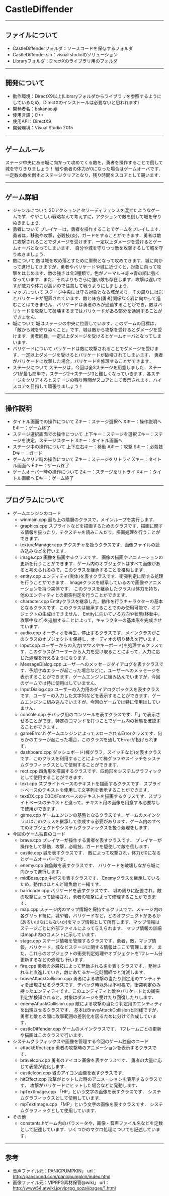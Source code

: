 # CastleDiffender

-----------------------------------------------------------------------
ファイルについて
-----------------------------------------------------------------------
* CastleDiffenderフォルダ：ソースコードを保存するフォルダ
* CastleDiffender.sln：visual studioのソリューション
* Libraryフォルダ：DirectXのライブラリ用のフォルダ

-----------------------------------------------------------------------
開発について
-----------------------------------------------------------------------
* 動作環境：DirectX9以上(Libraryフォルダからライブラリを参照するようにしているため，DirectXのインストールは必要ないと思われます)
* 開発者名：bakanaouji
* 使用言語：C++
* 使用API：DirectX9
* 開発環境：Visual Studio 2015

-----------------------------------------------------------------------
ゲームルール
-----------------------------------------------------------------------
ステージ中央にある城に向かって攻めてくる敵を，勇者を操作することで倒して城を守りきりましょう！
城や勇者の体力が0になった場合はゲームオーバです．一定数の敵を倒すとステージクリアとなり，残り時間をスコアとして競います．

-----------------------------------------------------------------------
ゲーム詳細
-----------------------------------------------------------------------
* ジャンルについて
2Dアクションとタワーディフェンスを混ぜたようなゲームです．ややこしい戦略なんて考えずに，アクションで敵を倒して城を守りぬきましょう．
* 勇者について
プレイヤーは，勇者を操作することでゲームをプレイします．勇者は，移動や攻撃，必殺技(炎)，ガードをすることができます．勇者は敵に攻撃されることでダメージを受けます．一定以上ダメージを受けるとゲームオーバとなってしまいます．
自分や城を守りつつ敵を攻撃するして城を守りぬきましょう．
* 敵について
敵は城を攻め落とすために軍勢となって攻めてきます．城に向かって進行してきますが，勇者やバリケードや城に近づくと，対象に向って攻撃をはじめます．敵の強さは全3種類で，色がノーマル→赤→⻘の順に強くなっています．また，それよりもさらに強い敵も存在します，攻撃は遅いですが威力や体力が高いので注意して戦うようにしましょう．
* マップについて
ステージ中央には守る対象となる城があり，その周りには岩とバリケードが配置されています．敵と味方(勇者)関係なく岩に向かって進むことはできません．バリケードは勇者のみが通過することができ，敵はバリケードを攻撃して破壊するまではバリケードがある部分を通過することができません．
* 城について
城はステージの中央に位置しています．このゲームの目標は，「敵から城を守りぬくこと」です．城は敵から攻撃を受けるとダメージを受けます．勇者同様，一定以上ダメージを受けるとゲームオーバとなってしまいます．
* バリケードについて
バリケードは敵に攻撃されることでダメージを受けます．一定以上ダメージを受けるとバリケードが破壊されてしまいます．
勇者がバリケードに攻撃した場合，バリケードを修理することができます．
* ステージについて
ステージは，今回は全3ステージを用意しました．ステージ1が最も簡単で，ステージ2→ステージ3と難しくなっていきます．各ステージをクリアするとステージの残り時間がスコアとして表示されます．ハイスコアを目指して頑張りましょう！

-----------------------------------------------------------------------
操作説明
-----------------------------------------------------------------------
* タイトル画面での操作について
Zキー：ステージ選択へ
Xキー：操作説明へ
Eキー：ゲーム終了
* ステージ選択画面での操作について
上下キー：ステージを選択
Zキー：ステージを決定，ステージスタート
Xキー：タイトル画面へ
* ステージ中の操作について
上下左右キー：移動
Aキー：攻撃
Sキー：必殺技
Dキー：ガード
* ゲームクリア時の操作について
Zキー：ステージをリトライ
Xキー：タイトル画面へ
Eキー：ゲーム終了
* ゲームオーバー時の操作について
Zキー：ステージをリトライ
Xキー：タイトル画面へ
Eキー：ゲーム終了

-----------------------------------------------------------------------
プログラムについて
-----------------------------------------------------------------------
* ゲームエンジンのコード
    * winmain.cpp
    最も上の階層のクラスで，メインループを実行します．
    * graphics.cpp
    スプライトなどを描画するためのクラスです．描画に関する情報を扱ったり，テクスチャを読みこんだり，描画処理を行うことができます．
    * textureManager.cpp
    テクスチャを扱うクラスです．画像ファイルの読み込みなどを行います．
    * image.cpp
    画像を描画するクラスです．
    画像の描画やアニメーションの更新を行うことができます．ゲーム内のオブジェクトはすべて画像があると考えられるので，このクラスを継承することを推奨します．
    * entity.cpp
    エンティティ(実体)を表すクラスです．衝突判定に関する処理を行うことができます．
    Imageクラスを継承しているので画像やアニメーションを持つ実体です．
    このクラスを継承したクラスは体力を持ち，他のエンティティとの衝突判定を行うことができます．
    * character.cpp
    Entityクラスを継承した，動作を行うキャラクターの基本となるクラスです．このクラスは継承することでのみ使用可能で，オブジェクトの生成はできません．
    Entityに向いている方向や状態(移動中，攻撃中など)を追加することによって，キャラクターの基本形を完成させています．
    * audio.cpp
    オーディオを再生，停止するクラスです．メインクラスがこのクラスのオブジェクトを保持し，オーディオの切り替えを行います．
    * Input.cpp
    ユーザーからの入力(マウスやキーボード)を処理するクラスです．このクラスがユーザーから入力を受け取ることによって，入力に応じた処理を行えるようになります．
    * MessageDialog.cpp
    ユーザーへのメッセージダイアログを表すクラスです．予期せぬエラーが起こった場合などに，ユーザーへのメッセージを表示することができます．ゲームエンジンに組み込んでいますが，今回のゲームでは特に使用はしていません．
    * InputDialog.cpp
    ユーザーの入力用のダイアログボックスを表すクラスです．ユーザーの入力した文字列などを表示することができます．ゲームエンジンに組み込んでいますが，今回のゲームでは特に使用はしていません．
    * console.cpp
    デバッグ用のコンソールを表すクラスです．「`」で表示させることができ，特定のコマンドを打つことでゲーム内の状態を確認することができます．
    * gameError.h
    ゲームエンジンによってスローされるErrorクラスです．何らかのエラーが起こった場合，このクラスを通してErrorが投げられます．
    * dashboard.cpp
    ダッシュボード(棒グラフ，スイッチなど)を表すクラスです．このクラスを利用することによって棒グラフやスイッチをシステムグラフィックスとして使用することができます．
    * rect.cpp
    四角形を描画するクラスです．四角形をシステムグラフィックとして使用することができます．
    * text.cpp
    スプライトベースのテキストを描画するクラスです．スプライトベースのテキストを使用して文字列を表示することができます．
    * textDX.cpp
    D3DXFontベースのテキストを描画するクラスです．スプライトベースのテキストと違って，テキスト用の画像を用意する必要なしで使用ができます．
    * game.cpp
    ゲームエンジンの基盤となるクラスです．ゲームのメインクラスはこのクラスを継承して作成する必要があります．ゲーム内のすべてのオブジェクトやシステムグラフィックスを扱う処理をします．
* 今回のゲーム独自のコード
    * brave.cpp
    プレイヤーが操作する勇者を表すクラスです．
    プレイヤーが操作をして移動，攻撃，必殺技，ガードを駆使して敵を倒します．
    * castle.cpp
    城を表すクラスです．
    敵によって攻撃され，体力が0になるとゲームオーバーです．
    * enemy.cpp
    雑魚敵を表すクラスです．
    バリケードを破壊しながら城に向かって進行します．
    * midBoss.cpp
    中ボスを表すクラスです．
    Enemyクラスを継承しているため，動作はほとんど雑魚敵と一緒です．
    * barricade.cpp
    バリケードを表すクラスです．
    城の周りに配置され，敵の攻撃によって破壊され，勇者の攻撃によって修理することができます．
    * map.cpp
    ステージ内のマップ情報を保持するクラスです．ステージ内の各グリッド毎に，城や岩，バリケードなど，どのオブジェクトがあるか(あるいはなにもないか)をマップ情報として所有します．マップ情報はステージごとに外部ファイルによって与えられます．
    マップ情報の詳細はmap.h内のコメントに示しています．
    * stage.cpp
    ステージ情報を管理するクラスです．勇者，敵，マップ情報，バリケード，城などステージに関する情報はここで管理します．
    また，これらのオブジェクトの衝突判定処理やオブジェクトを1フレーム分更新するなどの処理も
    行います．
    * fire.cpp
    勇者の必殺技によって発動される炎を表すクラスです．
    発射されると直進していき，敵にあたるか一定時間経つと消滅します．
    * braveAttackCollision.cpp
    勇者による攻撃の当たり判定用のエンティティを出現させるクラスです．デバッグ時以外は不可視で，衝突判定のみ持ったエンティティです．このエンティティと敵やバリケードとの衝突判定が検知されると，対象はダメージを受けたり回復したりします．
    * enemyAttackCollision.cpp
    敵による攻撃の当たり判定用のエンティティを出現させるクラスです．
    基本はBraveAttackCollisionと同様ですが，勇者と敵との間に攻撃範囲の差別化を図るために分けて作成しています．
    * castleDiffender.cpp
    ゲームのメインクラスです．
    1フレームごとの更新や描画はこのクラスで行います．
* システムグラフィックスや画像を管理する今回のゲーム独自のコード
    * attackEffect.cpp
    勇者の攻撃時のアニメーションを表示するクラスです．
    * braveIcon.cpp
    勇者のアイコン画像を表すクラスです．
    勇者の大量に応じて表情が変化します．
    * castleIcon.cpp
    城のアイコン画像を表すクラスです．
    * hitEffect.cpp
    攻撃がヒットした時のアニメーションを表示するクラスです．
    攻撃がバリケードにヒットした場合などに発動します．
    * hpTextImage.cpp
    「HP」という文字の画像を表すクラスです．
    システムグラフィックスとして使用しています．
    * mpTextImage.cpp
    「MP」という文字の画像を表すクラスです．
    システムグラフィックとして使用しています．
* その他
    * constants.hゲーム内のパラメータや，画像・音声ファイル名などを定数として記述しています．いくつかのマクロ処理についても記述しています．

-----------------------------------------------------------------------
参考
-----------------------------------------------------------------------
* 音声ファイル元：PANICPUMPKIN」
url：http://pansound.com/panicpumpkin/index.html
* 画像ファイル元：VIPRPG素材保管@wiki」
url：http://www54.atwiki.jp/viprpg_sozai/pages/1.html
